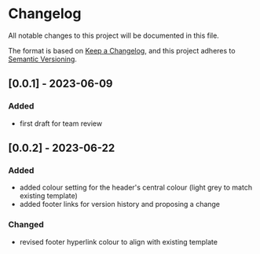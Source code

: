 # Changelog

All notable changes to this project will be documented in this file.

The format is based on [Keep a Changelog](https://keepachangelog.com/en/1.1.0/),
and this project adheres to [Semantic Versioning](https://semver.org/spec/v2.0.0.html).

## [0.0.1] - 2023-06-09

### Added
- first draft for team review

## [0.0.2] - 2023-06-22

### Added
- added colour setting for the header's central colour (light grey to match existing template)
- added footer links for version history and proposing a change

### Changed
- revised footer hyperlink colour to align with existing template